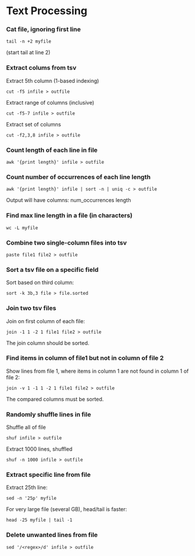 # Text Processing

### Cat file, ignoring first line
```
tail -n +2 myfile
```
(start tail at line 2)

### Extract colums from tsv
Extract 5th column (1-based indexing)
```
cut -f5 infile > outfile
```

Extract range of columns (inclusive)
```
cut -f5-7 infile > outfile
```

Extract set of columns
```
cut -f2,3,8 infile > outfile
```

### Count length of each line in file
```
awk '{print length}' infile > outfile
```

### Count number of occurrences of each line length
```
awk '{print length}' infile | sort -n | uniq -c > outfile
```
Output will have columns: num_occurrences length

### Find max line length in a file (in characters)
```
wc -L myfile
```

### Combine two single-column files into tsv
```
paste file1 file2 > outfile
```

### Sort a tsv file on a specific field
Sort based on third column:
```
sort -k 3b,3 file > file.sorted
```

### Join two tsv files
Join on first column of each file:
```
join -1 1 -2 1 file1 file2 > outfile
```
The join column should be sorted.

### Find items in column of file1 but not in column of file 2
Show lines from file 1, where items in column 1 are not found in column 1 of file 2:
```
join -v 1 -1 1 -2 1 file1 file2 > outfile
```
The compared columns must be sorted.

### Randomly shuffle lines in file
Shuffle all of file
```
shuf infile > outfile
```

Extract 1000 lines, shuffled
```
shuf -n 1000 infile > outfile
```

### Extract specific line from file
Extract 25th line:
```
sed -n '25p' myfile
```
For very large file (several GB), head/tail is faster:
```
head -25 myfile | tail -1
```

### Delete unwanted lines from file
```
sed '/<regex>/d' infile > outfile
```
